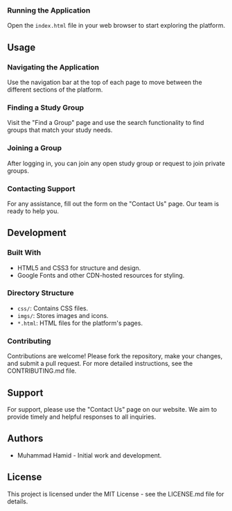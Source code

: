 
### Running the Application
Open the `index.html` file in your web browser to start exploring the platform.

## Usage

### Navigating the Application
Use the navigation bar at the top of each page to move between the different sections of the platform.

### Finding a Study Group
Visit the "Find a Group" page and use the search functionality to find groups that match your study needs.

### Joining a Group
After logging in, you can join any open study group or request to join private groups.

### Contacting Support
For any assistance, fill out the form on the "Contact Us" page. Our team is ready to help you.

## Development

### Built With
- HTML5 and CSS3 for structure and design.
- Google Fonts and other CDN-hosted resources for styling.

### Directory Structure
- `css/`: Contains CSS files.
- `imgs/`: Stores images and icons.
- `*.html`: HTML files for the platform's pages.

### Contributing
Contributions are welcome! Please fork the repository, make your changes, and submit a pull request. For more detailed instructions, see the CONTRIBUTING.md file.

## Support
For support, please use the "Contact Us" page on our website. We aim to provide timely and helpful responses to all inquiries.

## Authors
- Muhammad Hamid - Initial work and development.
  
## License
This project is licensed under the MIT License - see the LICENSE.md file for details.

